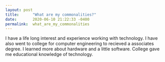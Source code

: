```yaml
---
layout: post
title:      "What are my commonalities?"
date:       2020-06-10 21:22:33 -0400
permalink:  what_are_my_commonalities
---
```



I have a life long interest and experience working with technology. I have also went to college for computer engineering to recieved a associates degree. I learned more about hardware and a little software. College gave me educational knowledge of technology.
